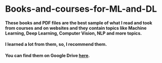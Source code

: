 # Books-and-courses-for-ML-and-DL

#### These books and PDF files are the best sample of what I read and took from courses and on websites and they contain topics like Machine Learning, Deep Learning, Computer Vision, NLP and more topics.

#### I learned a lot from them, so, I recommend them.

#### You can find them on Google Drive [here](https://drive.google.com/drive/folders/1eAYEvcnd66wMYQqNXDihIdFwZx5vdLFc).
